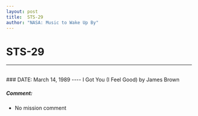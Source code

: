```yaml
---
layout: post
title:  STS-29
author: "NASA: Music to Wake Up By"
---
```


# STS-29
----
<br/>
### DATE: March 14, 1989
----
I Got You (I Feel Good) by James Brown

##### Comment:
* No mission comment
